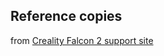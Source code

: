 ## Reference copies

from [Creality Falcon 2 support site](https://www.crealityfalcon.com/pages/download)
